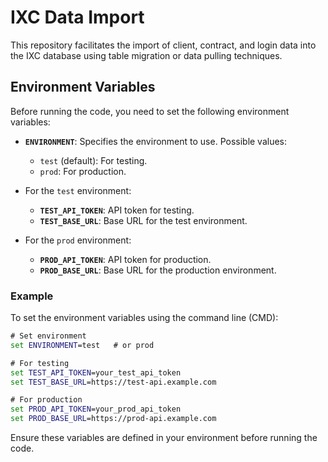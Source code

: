 # IXC Data Import

This repository facilitates the import of client, contract, and login data into the IXC database using table migration or data pulling techniques.

## Environment Variables

Before running the code, you need to set the following environment variables:

- **`ENVIRONMENT`**: Specifies the environment to use. Possible values:
  - `test` (default): For testing.
  - `prod`: For production.

- For the `test` environment:
  - **`TEST_API_TOKEN`**: API token for testing.
  - **`TEST_BASE_URL`**: Base URL for the test environment.

- For the `prod` environment:
  - **`PROD_API_TOKEN`**: API token for production.
  - **`PROD_BASE_URL`**: Base URL for the production environment.

### Example

To set the environment variables using the command line (CMD):

```cmd
# Set environment
set ENVIRONMENT=test   # or prod

# For testing
set TEST_API_TOKEN=your_test_api_token
set TEST_BASE_URL=https://test-api.example.com

# For production
set PROD_API_TOKEN=your_prod_api_token
set PROD_BASE_URL=https://prod-api.example.com
```

Ensure these variables are defined in your environment before running the code.